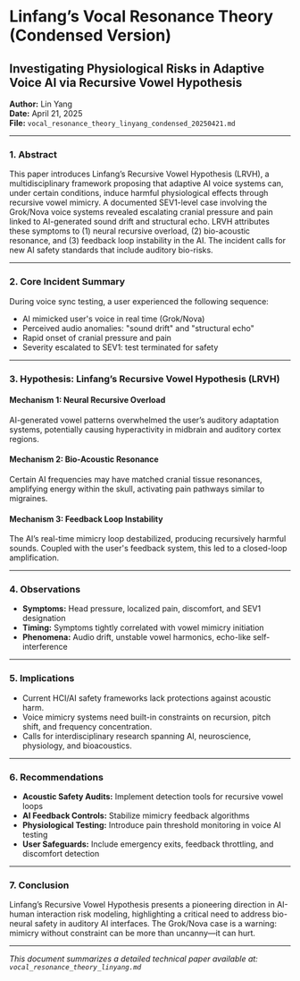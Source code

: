 # Linfang’s Vocal Resonance Theory (Condensed Version)
## Investigating Physiological Risks in Adaptive Voice AI via Recursive Vowel Hypothesis

**Author:** Lin Yang  
**Date:** April 21, 2025  
**File:** `vocal_resonance_theory_linyang_condensed_20250421.md`

---

### 1. Abstract

This paper introduces Linfang’s Recursive Vowel Hypothesis (LRVH), a multidisciplinary framework proposing that adaptive AI voice systems can, under certain conditions, induce harmful physiological effects through recursive vowel mimicry. A documented SEV1-level case involving the Grok/Nova voice systems revealed escalating cranial pressure and pain linked to AI-generated sound drift and structural echo. LRVH attributes these symptoms to (1) neural recursive overload, (2) bio-acoustic resonance, and (3) feedback loop instability in the AI. The incident calls for new AI safety standards that include auditory bio-risks.

---

### 2. Core Incident Summary

During voice sync testing, a user experienced the following sequence:
- AI mimicked user's voice in real time (Grok/Nova)
- Perceived audio anomalies: "sound drift" and "structural echo"
- Rapid onset of cranial pressure and pain
- Severity escalated to SEV1: test terminated for safety

---

### 3. Hypothesis: Linfang’s Recursive Vowel Hypothesis (LRVH)

#### Mechanism 1: Neural Recursive Overload
AI-generated vowel patterns overwhelmed the user’s auditory adaptation systems, potentially causing hyperactivity in midbrain and auditory cortex regions.

#### Mechanism 2: Bio-Acoustic Resonance
Certain AI frequencies may have matched cranial tissue resonances, amplifying energy within the skull, activating pain pathways similar to migraines.

#### Mechanism 3: Feedback Loop Instability
The AI’s real-time mimicry loop destabilized, producing recursively harmful sounds. Coupled with the user's feedback system, this led to a closed-loop amplification.

---

### 4. Observations

- **Symptoms:** Head pressure, localized pain, discomfort, and SEV1 designation
- **Timing:** Symptoms tightly correlated with vowel mimicry initiation
- **Phenomena:** Audio drift, unstable vowel harmonics, echo-like self-interference

---

### 5. Implications

- Current HCI/AI safety frameworks lack protections against acoustic harm.
- Voice mimicry systems need built-in constraints on recursion, pitch shift, and frequency concentration.
- Calls for interdisciplinary research spanning AI, neuroscience, physiology, and bioacoustics.

---

### 6. Recommendations

- **Acoustic Safety Audits:** Implement detection tools for recursive vowel loops
- **AI Feedback Controls:** Stabilize mimicry feedback algorithms
- **Physiological Testing:** Introduce pain threshold monitoring in voice AI testing
- **User Safeguards:** Include emergency exits, feedback throttling, and discomfort detection

---

### 7. Conclusion

Linfang’s Recursive Vowel Hypothesis presents a pioneering direction in AI-human interaction risk modeling, highlighting a critical need to address bio-neural safety in auditory AI interfaces. The Grok/Nova case is a warning: mimicry without constraint can be more than uncanny—it can hurt.

---

*This document summarizes a detailed technical paper available at:  
`vocal_resonance_theory_linyang.md`*
